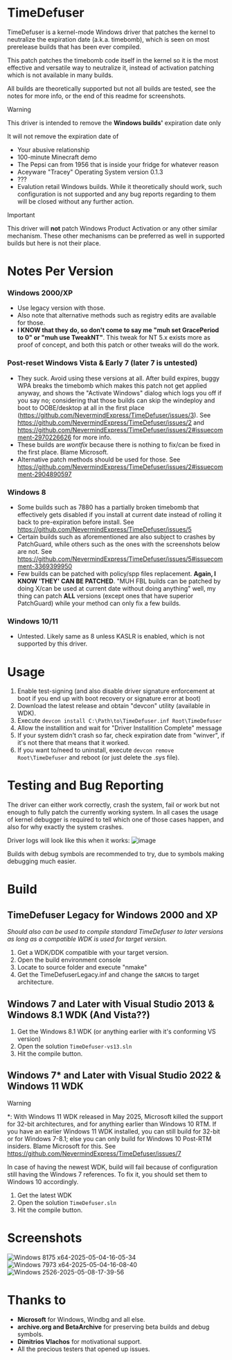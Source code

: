 # TimeDefuser
TimeDefuser is a kernel-mode Windows driver that patches the kernel to neutralize the expiration date (a.k.a. timebomb),
which is seen on most prerelease builds that has been ever compiled.

This patch patches the timebomb code itself in the kernel so it is the most effective and versatile way to neutralize it, instead of activation patching which is not available in many builds.

All builds are theoretically supported but not all builds are tested, see the notes for more info, or the end of this readme for screenshots.

> [!WARNING]
> This driver is intended to remove the **Windows builds'** expiration date only

It will not remove the expiration date of
- Your abusive relationship
- 100-minute Minecraft demo
- The Pepsi can from 1956 that is inside your fridge for whatever reason
- Aceyware "Tracey" Operating System version 0.1.3
- ???
- Evalution retail Windows builds. While it theoretically should work, such configuration is not supported and any bug reports regarding to them will be closed without any further action.

> [!IMPORTANT]
> This driver will **not** patch Windows Product Activation or any other similar mechanism. These other mechanisms can be preferred as well in supported builds but here is not their place.

# Notes Per Version
### Windows 2000/XP 
- Use legacy version with those.
- Also note that alternative methods such as registry edits are available for those.
- **I KNOW that they do, so don't come to say me "muh set GracePeriod to 0" or "muh use TweakNT"**. This tweak for NT 5.x exists more as proof of concept, and both this patch or other tweaks will do the work. 
### Post-reset Windows Vista & Early 7 (later 7 is untested)
- They suck. Avoid using these versions at all. After build expires, buggy WPA breaks the timebomb which makes this patch not get applied anyway, and shows the "Activate Windows" dialog which logs you off if you say no; considering that those builds can skip the windeploy and boot to OOBE/desktop at all in the first place (https://github.com/NevermindExpress/TimeDefuser/issues/3). See https://github.com/NevermindExpress/TimeDefuser/issues/2 and https://github.com/NevermindExpress/TimeDefuser/issues/2#issuecomment-2970226626 for more info.
- These builds are *wontfix* because there is nothing to fix/can be fixed in the first place. Blame Microsoft.
- Alternative patch methods should be used for those. See https://github.com/NevermindExpress/TimeDefuser/issues/2#issuecomment-2904890597
### Windows 8
- Some builds such as 7880 has a partially broken timebomb that effectively gets disabled if you install at current date instead of rolling it back to pre-expiration before install. See https://github.com/NevermindExpress/TimeDefuser/issues/5
- Certain builds such as aforementioned are also subject to crashes by PatchGuard, while others such as the ones with the screenshots below are not. See https://github.com/NevermindExpress/TimeDefuser/issues/5#issuecomment-3369399950
- Few builds can be patched with policy/spp files replacement. **Again, I KNOW 'THEY' CAN BE PATCHED**. "MUH FBL builds can be patched by doing X/can be used at current date without doing anything" well, my thing can patch **ALL** versions (except ones that have superior PatchGuard) while your method can only fix a few builds.
### Windows 10/11
- Untested. Likely same as 8 unless KASLR is enabled, which is not supported by this driver.

# Usage
1. Enable test-signing (and also disable driver signature enforcement at boot if you end up with boot recovery or signature error at boot)
2. Download the latest release and obtain "devcon" utility (available in WDK).
3. Execute `devcon install C:\Path\to\TimeDefuser.inf Root\TimeDefuser`
4. Allow the installition and wait for "Driver Installition Complete" message
5. If your system didn't crash so far, check expiration date from "winver", if it's not there that means that it worked.
6. If you want to/need to uninstall, execute `devcon remove Root\TimeDefuser` and reboot (or just delete the .sys file).

# Testing and Bug Reporting
The driver can either work correctly, crash the system, fail or work but not enough to fully patch the currently working system.
In all cases the usage of kernel debugger is required to tell which one of those cases happen, and also for why exactly the system crashes.

Driver logs will look like this when it works:
![image](https://github.com/user-attachments/assets/c141ba8e-38ac-4d14-8c85-71b0edd127bd)

Builds with debug symbols are recommended to try, due to symbols making debugging much easier.

# Build
## TimeDefuser Legacy for Windows 2000 and XP
*Should also can be used to compile standard TimeDefuser to later versions as long as a compatible WDK is used for target version.*
1. Get a WDK/DDK compatible with your target version.
2. Open the build environment console
3. Locate to source folder and execute "nmake"
4. Get the TimeDefuserLegacy.inf and change the `$ARCH$` to target architecture.
## Windows 7 and Later with Visual Studio 2013 & Windows 8.1 WDK (And Vista??)
1. Get the Windows 8.1 WDK (or anything earlier with it's conforming VS version) 
2. Open the solution `TimeDefuser-vs13.sln`
3. Hit the compile button.
## Windows 7* and Later with Visual Studio 2022 & Windows 11 WDK
> [!WARNING]
> \*: With Windows 11 WDK released in May 2025, Microsoft killed the support for 32-bit architectures, and for anything earlier than Windows 10 RTM.
> If you have an earlier Windows 11 WDK installed, you can still build for 32-bit or for Windows 7-8.1; else you can only build for Windows 10 Post-RTM insiders.
> Blame Microsoft for this. See https://github.com/NevermindExpress/TimeDefuser/issues/7
>
> In case of having the newest WDK, build will fail because of configuration still having the Windows 7 references. To fix it, you should set them to Windows 10 accordingly.
1. Get the latest WDK 
2. Open the solution `TimeDefuser.sln`
3. Hit the compile button.


# Screenshots
![Windows 8175 x64-2025-05-04-16-05-34](https://github.com/user-attachments/assets/380167b9-e24a-458a-b5ba-597313c6bbd3)
![Windows 7973 x64-2025-05-04-16-08-40](https://github.com/user-attachments/assets/f3d3a116-5b67-4b8f-bd4c-d907485a435b)
![Windows 2526-2025-05-08-17-39-56](https://github.com/user-attachments/assets/24e4f5c9-5cdc-4eae-b91f-dc13bb93a22c)

# Thanks to
- **Microsoft** for Windows, Windbg and all else.
- **archive.org and BetaArchive** for preserving beta builds and debug symbols.
- **Dimitrios Vlachos** for motivational support.
- All the precious testers that opened up issues.
